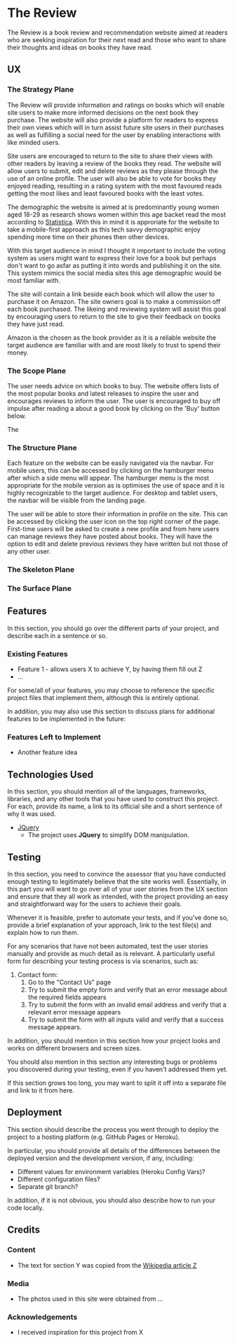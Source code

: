 # The Review

The Review is a book review and recommendation website aimed at readers who are seeking inspiration for their next read and those who want to share their thoughts and ideas on books they have read. 


 
## UX
 
### The Strategy Plane

The Review will provide information and ratings on books which will enable site users to make more informed decisions on the next book they purchase. The website will also provide a platform for readers to express their own views which will in turn assist future site users in their purchases as well as fulfilling a social need for the user by enabling interactions with like minded users.

Site users are encouraged to return to the site to share their views with other readers by leaving a review of the books they read. The website will allow users to submit, edit and delete reviews as they please through the use of an online profile. The user will also be able to vote for books they enjoyed reading, resulting in a rating system with the most favoured reads getting the most likes and least favoured books with the least votes. 

The demographic the website is aimed at is predominantly young women aged 18-29 as research shows women within this age backet read the most according to [Statistica](https://www.statista.com/statistics/249787/book-reading-population-in-the-us-by-age/). With this in mind it is approriate for the website to take a mobile-first approach as this tech savvy demographic enjoy spending more time on their phones then other devices. 

With this target audience in mind I thought it important to include the voting system as users might want to express their love for a book but perhaps don't want to go asfar as putting it into words and publishing it on the site. This system mimics the social media sites this age demographic would be most familiar with. 

The site will contain a link beside each book which will allow the user to purchase it on Amazon. The site owners goal is to make a commission off each book purchased. The likeing and reviewing system will assist this goal by encouraging users to return to the site to give their feedback on books they have just read.

Amazon is the chosen as the book provider as it is a reliable website the target audience are familiar with and are most likely to trust to spend their money.

### The Scope Plane

The user needs advice on which books to buy. The website offers lists of the most popular books and latest releases to inspire the user and encourages reviews to inform the user. The user is encouraged to buy off impulse after reading a about a good book by clicking on the 'Buy' button below.

The 

### The Structure Plane

Each feature on the website can be easily navigated via the navbar. For mobile users, this can be accessed by clicking on the hamburger menu after which a side menu will appear. The hamburger menu is the most appropriate for the mobile version as is optimises the use of space and it is highly recognizable to the target audience. For desktop and tablet users, the navbar will be visible from the landing page. 

The user will be able to store their information in profile on the site. This can be accessed by clicking the user icon on the top right corner of the page. First-time users will be asked to create a new profile and from here users can manage reviews they have posted about books. They will have the option to edit and delete previous reviews they have written but not those of any other user.


### The Skeleton Plane

### The Surface Plane





## Features

In this section, you should go over the different parts of your project, and describe each in a sentence or so.
 
### Existing Features
- Feature 1 - allows users X to achieve Y, by having them fill out Z
- ...

For some/all of your features, you may choose to reference the specific project files that implement them, although this is entirely optional.

In addition, you may also use this section to discuss plans for additional features to be implemented in the future:

### Features Left to Implement
- Another feature idea

## Technologies Used

In this section, you should mention all of the languages, frameworks, libraries, and any other tools that you have used to construct this project. For each, provide its name, a link to its official site and a short sentence of why it was used.

- [JQuery](https://jquery.com)
    - The project uses **JQuery** to simplify DOM manipulation.


## Testing

In this section, you need to convince the assessor that you have conducted enough testing to legitimately believe that the site works well. Essentially, in this part you will want to go over all of your user stories from the UX section and ensure that they all work as intended, with the project providing an easy and straightforward way for the users to achieve their goals.

Whenever it is feasible, prefer to automate your tests, and if you've done so, provide a brief explanation of your approach, link to the test file(s) and explain how to run them.

For any scenarios that have not been automated, test the user stories manually and provide as much detail as is relevant. A particularly useful form for describing your testing process is via scenarios, such as:

1. Contact form:
    1. Go to the "Contact Us" page
    2. Try to submit the empty form and verify that an error message about the required fields appears
    3. Try to submit the form with an invalid email address and verify that a relevant error message appears
    4. Try to submit the form with all inputs valid and verify that a success message appears.

In addition, you should mention in this section how your project looks and works on different browsers and screen sizes.

You should also mention in this section any interesting bugs or problems you discovered during your testing, even if you haven't addressed them yet.

If this section grows too long, you may want to split it off into a separate file and link to it from here.

## Deployment

This section should describe the process you went through to deploy the project to a hosting platform (e.g. GitHub Pages or Heroku).

In particular, you should provide all details of the differences between the deployed version and the development version, if any, including:
- Different values for environment variables (Heroku Config Vars)?
- Different configuration files?
- Separate git branch?

In addition, if it is not obvious, you should also describe how to run your code locally.


## Credits

### Content
- The text for section Y was copied from the [Wikipedia article Z](https://en.wikipedia.org/wiki/Z)

### Media
- The photos used in this site were obtained from ...

### Acknowledgements

- I received inspiration for this project from X